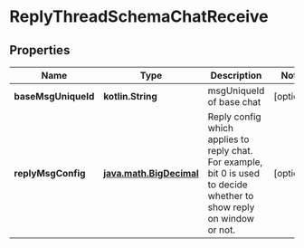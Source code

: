 
# ReplyThreadSchemaChatReceive

## Properties
Name | Type | Description | Notes
------------ | ------------- | ------------- | -------------
**baseMsgUniqueId** | **kotlin.String** | msgUniqueId of base chat |  [optional]
**replyMsgConfig** | [**java.math.BigDecimal**](java.math.BigDecimal.md) | Reply config which applies to reply chat. For example, bit 0 is used to decide whether to show reply on window or not. |  [optional]



